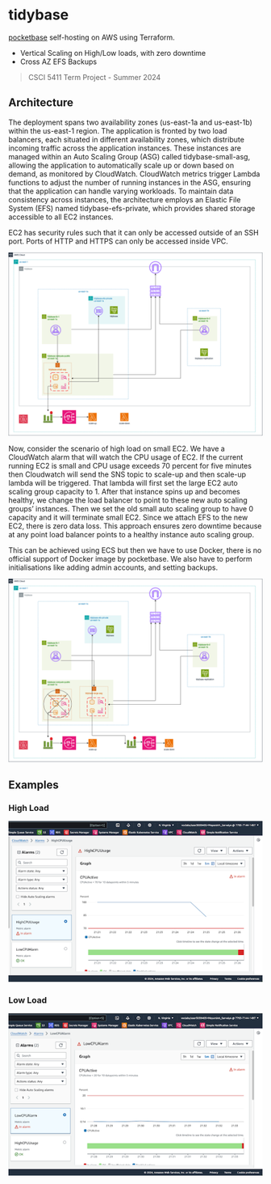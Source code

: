 # tidybase

[pocketbase](https://pocketbase.io/) self-hosting on AWS using Terraform.

- Vertical Scaling on High/Low loads, with zero downtime
- Cross AZ EFS Backups

> CSCI 5411 Term Project - Summer 2024

## Architecture

The deployment spans two availability zones (us-east-1a and us-east-1b) within the us-east-1 region. The application is fronted by two load balancers, each situated in different availability zones, which distribute incoming traffic across the application instances. These instances are managed within an Auto Scaling Group (ASG) called tidybase-small-asg, allowing the application to automatically scale up or down based on demand, as monitored by CloudWatch. CloudWatch metrics trigger Lambda functions to adjust the number of running instances in the ASG, ensuring that the application can handle varying workloads. To maintain data consistency across instances, the architecture employs an Elastic File System (EFS) named tidybase-efs-private, which provides shared storage accessible to all EC2 instances.

EC2 has security rules such that it can only be accessed outside of an SSH port. Ports of HTTP and HTTPS can only be accessed inside VPC.

![self hosted pocketbase on AWS on low traffic](./architecture/tidybase_aws_1.png)

Now, consider the scenario of high load on small EC2. We have a CloudWatch alarm that will watch the CPU usage of EC2. If the current running EC2 is small and CPU usage exceeds 70 percent for five minutes then Cloudwatch will send the SNS topic to scale-up and then scale-up lambda will be triggered. That lambda will first set the large EC2 auto scaling group capacity to 1. After that instance spins up and becomes healthy, we change the load balancer to point to these new auto scaling groups’ instances. Then we set the old small auto scaling group to have 0 capacity and it will terminate small EC2. Since we attach EFS to the new EC2, there is zero data loss. This approach ensures zero downtime because at any point load balancer points to a healthy instance auto scaling group.

This can be achieved using ECS but then we have to use Docker, there is no official support of Docker image by pocketbase. We also have to perform initialisations like adding admin accounts, and setting backups.

![self hosted pocketbase on AWS scale up on high traffic](./architecture/tidybase_aws_2.png)

## Examples

### High Load

![self hosted pocketbase on AWS reacting high traffic cloudwatch metric](./architecture/high_alarm.png)

### Low Load

![self hosted pocketbase on AWS reacting low traffic cloudwatch metric](./architecture/low_alarm.png)
